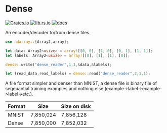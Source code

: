# Dense


[![Crates.io](https://img.shields.io/crates/v/dense)](https://crates.io/crates/dense)
[![lib.rs.io](https://img.shields.io/crates/v/dense?color=blue&label=lib.rs)](https://lib.rs/crates/dense)
[![docs](https://img.shields.io/crates/v/dense?color=yellow&label=docs)](https://docs.rs/dense)

An encoder/decoder to/from dense files.

```rust
use ndarray::{Array2,array};

let data: Array2<usize> = array![[0, 0], [1, 0], [0, 1], [1, 1]];
let labels: Array2<usize> = array![[0], [1], [1], [0]];

dense::write("dense_reader",1,1,&data,&labels);

let (read_data,read_labels) = dense::read("dense_reader",2,1,1);
```

A file format simpler and denser than MNIST, a dense file is binary file of seqeuantial training examples and nothing else (example->label->example->label->etc.).

Format | Size | Size on disk
--- | --- | ---
MNIST | 7,850,024 | 7,856,128
Dense | 7,850,000 | 7,852,032
